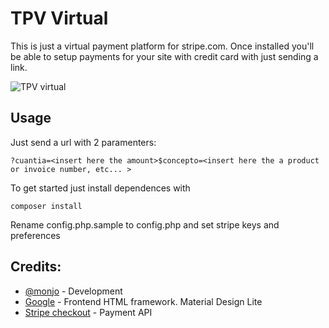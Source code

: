 # TPV Virtual

This is just a virtual payment platform for stripe.com. Once installed you'll be able to setup payments for your site with credit card with just sending a link.

![TPV virtual](https://lh3.googleusercontent.com/JiSmA3nINhFfqeO8MtHCzjxwjE6cuJAHsz5bhkkOSgULE0Ncy_uKeuJHBtWh7vnYrhZNygzhcdcIw-I=w1920-h1080-rw-no "Captura")

## Usage

Just send a url with 2 paramenters:

```
?cuantia=<insert here the amount>$concepto=<insert here the a product or invoice number, etc... >

```

To get started just install dependences with
```
composer install

```
Rename config.php.sample to config.php and set stripe keys and preferences

## Credits:
* [@monjo](https://twitter.com/monjo) - Development
* [Google](https://getmdl.io) - Frontend HTML framework. Material Design Lite
* [Stripe checkout](https://stripe.com/checkout) - Payment API
